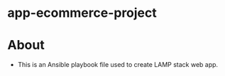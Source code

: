 
# app-ecommerce-project

# About

- This is an Ansible playbook file used to create LAMP stack web app.
